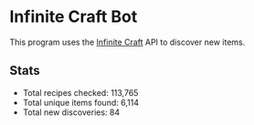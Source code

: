 # Infinite Craft Bot
This program uses the [Infinite Craft](https://neal.fun/infinite-craft/) API to discover new items.

## Stats
* Total recipes checked: 113,765
* Total unique items found: 6,114
* Total new discoveries: 84
